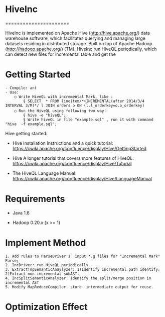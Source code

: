 # HiveInc
======================

HiveInc is implemented on Apache Hive (http://hive.apache.org/) data warehouse software, which facilitates querying and managing large datasets residing in distributed storage. Built on top of Apache Hadoop (http://hadoop.apache.org/) (TM).
HiveInc run HiveQL periodically, which can detect new files for incremental table and get the 


Getting Started
===============
	- Compile: ant
	- Use:  
		○ Write HiveQL with incremental Mark, like :
			§ SELECT  * FROM lineitem/*+INCREMENTAL(after 2014/3/4 INTERVAL 3/M)*/ l JOIN orders o ON (l.l_orderkey=o.o_orderkey) 
		○ Run the HiveQL using following two way：
			§ hive -e "hiveQL";
			§ Write hiveQL in file "example.sql" , run it with command "hive  -f example.sql";

Hive getting started:
- Hive Installation Instructions and a quick tutorial:
  https://cwiki.apache.org/confluence/display/Hive/GettingStarted

- Hive A longer tutorial that covers more features of HiveQL:
  https://cwiki.apache.org/confluence/display/Hive/Tutorial

- The HiveQL Language Manual:
  https://cwiki.apache.org/confluence/display/Hive/LanguageManual


Requirements
============

- Java 1.6

- Hadoop 0.20.x (x >= 1)

Implement Method
====================
	1. Add rules to ParseDriver's  input *.g files for "Incremental Mark" Parse; 
	2. IncDriver: run HiveQL periodically
	3. ExtractTmpSemanticAnaylyzer: 1)Identify incremental path identify; 2)Extract non-incremental subAST.
	4. IncSplitSemanticAnalyzer: identify the split/merge position in incremental AST
	5. Modify MapReduceCompiler: store  intermediate output for reuse.
	

Optimization Effect
====================
